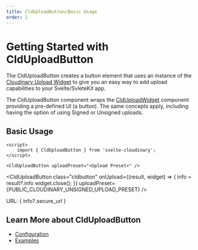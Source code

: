 ```yaml
---
title: CldUploadButton/Basic Usage
order: 1
---
```


<script>
	import { PUBLIC_CLOUDINARY_UNSIGNED_UPLOAD_PRESET } from '$env/static/public';
    import Callout from '$lib/components/Callout.svelte'
    import { CldUploadButton } from 'svelte-cloudinary'

    let info
</script>

# Getting Started with CldUploadButton

The CldUploadButton creates a button element that uses an instance of the [Cloudinary Upload Widget](https://cloudinary.com/documentation/upload_widget) to give you an easy way to add upload capabilities to your Svelte/SvleteKit app.

The CldUploadButton component wraps the [CldUploadWidget](/CldUploadWidget/usage) component providing a pre-defined UI (a button). The same concepts apply, including having the option of using Signed or Unsigned uploads.

## Basic Usage

```svelte
<script>
	import { CldUploadButton } from 'svelte-cloudinary';
</script>

<CldUploadButton uploadPreset="<Upload Preset>" />
```

<CldUploadButton
class="cldbutton"
onUpload={(result, widget) => {
info = result?.info
widget.close();
}}
uploadPreset={PUBLIC_CLOUDINARY_UNSIGNED_UPLOAD_PRESET}
/>

<p>URL: { info?.secure_url }</p>

## Learn More about CldUploadButton

- [Configuration](/clduploadbutton/configuration)
- [Examples](/clduploadbutton/examples)

